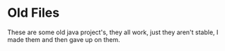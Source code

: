 # Old Files

These are some old java project's, they all work, just they aren't stable, I made them and then gave up on them.
